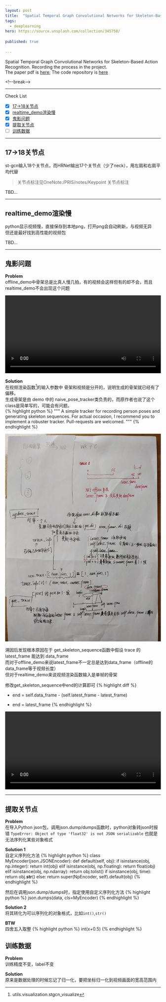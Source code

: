 ```yaml
---
layout: post
title:  "Spatial Temporal Graph Convolutional Networks for Skeleton-Based Action Recognition"
tags:
  - deeplearning
hero: https://source.unsplash.com/collection/345758/

published: true

---
```


Spatial Temporal Graph Convolutional Networks for Skeleton-Based Action Recognition.
Recording the process in the project.    
The paper pdf is [here](../resources/Spatial&#32;Temporal&#32;Graph&#32;Convolutional&#32;Networks&#32;for&#32;Skeleton-Based&#32;Action&#32;Recognition.pdf); 
The code repository is [here](https://github.com/littlepure2333/st-gcn)

<!–-break-–>

----------------------------------------

Check List
- [x] [17->18关节点](##17->18关节点)
- [x] [realtime_demo渲染慢](##realtime_demo渲染慢)
- [x] [鬼影问题](##鬼影问题)
- [x] [提取关节点](##提取关节点)
- [ ] [训练数据](##训练数据)

----------------------------------------

## 17->18关节点
st-gcn输入18个关节点，而HRNet输出17个关节点（少了neck），用左肩和右肩平均代替
> 关节点标注见OneNote:/PRIS/notes/Keypoint 关节点标注

TBD...

-----------------------------

## realtime_demo渲染慢
python显示视频慢，直接保存到本地png，打开png会自动刷新，与视频无异    
但还是最好找到高性能的视频包

TBD...

------------------------------

## 鬼影问题
**Problem**    
offline_demo中骨架总是比真人慢几拍，有的视频会这样但有的却不会，而且realtime_demo不会出现这个问题

<video src="../resources/swipe1_dataframe_250.mp4" width="100%" controls preload></video>

**Solution**   
在视频渲染函数[^1]的输入参数中 骨架和视频是分开的，说明生成的骨架就已经有了偏移。    
生成骨架是由 demo 中的 naive_pose_tracker类负责的，而原作者也说了这个class是简单写的，可能会有问题。    
{% highlight python %}
""" A simple tracker for recording person poses and generating skeleton sequences.
For actual occasion, I recommend you to implement a robuster tracker.
Pull-requests are welcomed.
"""
{% endhighlight %}

![pose tracker](../resources/pose_tracker.jpg) 

溯因后发现根本原因在于 get_skeleton_sequence函数中假设 trace 的 latest_frame 能达到 data_frame   
而对于offline_demo来说latest_frame不一定总是达到data_frame（offline的data_frame等于视频长度）    
但对于realtime_demo来说视频渲染函数输入是单帧的骨架

修改get_skeleton_sequence中end的计算即可
{% highlight diff %}
- end = self.data_frame - (self.latest_frame - latest_frame)
+ end = latest_frame
{% endhighlight %}

<video src="../resources/swipe1_no_problem.mp4" width="100%" controls preload></video>

***

## 提取关节点
**Problem**     
在导入Python json包，调用json.dump/dumps函数时，python对象转json时报错 `TypeError: Object of type 'float32' is not JSON serializable` 也就是无法序列化某些对象格式

**Solution 1**    
自定义序列化方法
{% highlight python %}
class MyEncoder(json.JSONEncoder):
    def default(self, obj):
        if isinstance(obj, np.integer):
            return int(obj)
        elif isinstance(obj, np.floating):
            return float(obj)
        elif isinstance(obj, np.ndarray):
            return obj.tolist()
        if isinstance(obj, time):
            return obj.__str__()
        else:
            return super(NpEncoder, self).default(obj)
{% endhighlight %}

然后在调用json.dump/dumps时，指定使用自定义序列化方法
{% highlight python %}
json.dumps(data, cls=MyEncoder) 
{% endhighlight %}

**Solution 2**    
将其转化为可以序列化的对象格式，比如`int()`,`str()`

**BTW**    
四舍五入取整
{% highlight python %}
int(x+0.5)
{% endhighlight %}

## 训练数据
**Problem**     
训练精度不变，label不变

**Solution**    
原来是数据处理的时候忘记了归一化，要把坐标归一化到视频画面的宽高范围内

[^1]: utils.visualization.stgcn_visualize